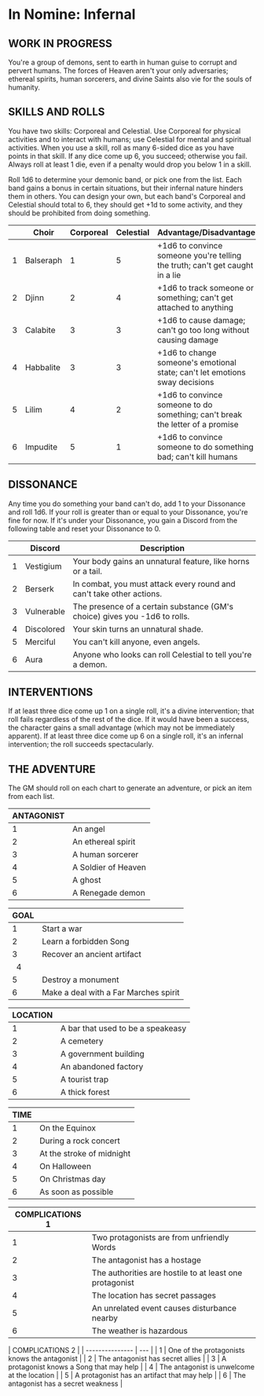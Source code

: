 # In Nomine: Infernal
## WORK IN PROGRESS

You're a group of demons, sent to earth in human guise to corrupt and pervert humans. The forces of Heaven aren't your only adversaries; ethereal spirits, human sorcerers, and divine Saints also vie for the souls of humanity.

## SKILLS AND ROLLS

You have two skills: Corporeal and Celestial. Use Corporeal for physical activities and to interact with humans; use Celestial for mental and spiritual activities. When you use a skill, roll as many 6-sided dice as you have points in that skill. If any dice come up 6, you succeed; otherwise you fail. Always roll at least 1 die, even if a penalty would drop you below 1 in a skill.

Roll 1d6 to determine your demonic band, or pick one from the list. Each band gains a bonus in certain situations, but their infernal nature hinders them in others. You can design your own, but each band's Corporeal and Celestial should total to 6, they should get +1d to some activity, and they should be prohibited from doing something.

|  | Choir | Corporeal | Celestial | Advantage/Disadvantage |
| --- | ----- | --------- | --------- | ---------------------- |
| 1 | Balseraph | 1 | 5 | +1d6 to convince someone you're telling the truth; can't get caught in a lie |
| 2 | Djinn | 2 | 4 | +1d6 to track someone or something; can't get attached to anything |
| 3 | Calabite | 3 | 3 | +1d6 to cause damage; can't go too long without causing damage |
| 4 | Habbalite | 3 | 3 | +1d6 to change someone's emotional state; can't let emotions sway decisions |
| 5 | Lilim | 4 | 2 | +1d6 to convince someone to do something; can't break the letter of a promise |
| 6 | Impudite | 5 | 1 | +1d6 to convince someone to do something bad; can't kill humans |

## DISSONANCE

Any time you do something your band can't do, add 1 to your Dissonance and roll 1d6. If your roll is greater than or equal to your Dissonance, you're fine for now. If it's under your Dissonance, you gain a Discord from the following table and reset your Dissonance to 0.

|  | Discord | Description |
| --- | ------- | ----------- |
| 1 | Vestigium | Your body gains an unnatural feature, like horns or a tail.
| 2 | Berserk | In combat, you must attack every round and can't take other actions.
| 3 | Vulnerable | The presence of a certain substance (GM's choice) gives you -1d6 to rolls.
| 4 | Discolored | Your skin turns an unnatural shade.
| 5 | Merciful | You can't kill anyone, even angels.
| 6 | Aura | Anyone who looks can roll Celestial to tell you're a demon.

## INTERVENTIONS

If at least three dice come up 1 on a single roll, it's a divine intervention; that roll fails regardless of the rest of the dice. If it would have been a success, the character gains a small advantage (which may not be immediately apparent).
If at least three dice come up 6 on a single roll, it's an infernal intervention; the roll succeeds spectacularly.

## THE ADVENTURE

The GM should roll on each chart to generate an adventure, or pick an item from each list.

| ANTAGONIST | |
| --- | ---------- |
| 1 | An angel |
| 2 | An ethereal spirit |
| 3 | A human sorcerer |
| 4 | A Soldier of Heaven |
| 5 | A ghost |
| 6 | A Renegade demon |

| GOAL |  |
| --- | ---- |
| 1 | Start a war |
| 2 | Learn a forbidden Song |
| 3 | Recover an ancient artifact |
  4 |
| 5 | Destroy a monument |
| 6 | Make a deal with a Far Marches spirit |

| LOCATION |  |
| -------- | ---  |
| 1 | A bar that used to be a speakeasy |
| 2 | A cemetery |
| 3 | A government building |
| 4 | An abandoned factory |
| 5 | A tourist trap |
| 6 | A thick forest |

| TIME | |
| ---- | --- |
| 1 | On the Equinox |
| 2 | During a rock concert |
| 3 | At the stroke of midnight |
| 4 | On Halloween |
| 5 | On Christmas day |
| 6 | As soon as possible |

| COMPLICATIONS 1 | |
| --------------- | --- |
| 1 | Two protagonists are from unfriendly Words |
| 2 | The antagonist has a hostage |
| 3 | The authorities are hostile to at least one protagonist |
| 4 | The location has secret passages |
| 5 | An unrelated event causes disturbance nearby |
| 6 | The weather is hazardous |

| COMPLICATIONS 2 | 
| --------------- | --- |
| 1 | One of the protagonists knows the antagonist |
| 2 | The antagonist has secret allies |
| 3 | A protagonist knows a Song that may help |
| 4 | The antagonist is unwelcome at the location |
| 5 | A protagonist has an artifact that may help |
| 6 | The antagonist has a secret weakness |
